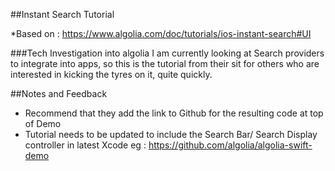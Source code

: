 ##Instant Search Tutorial

*Based on : https://www.algolia.com/doc/tutorials/ios-instant-search#UI

###Tech Investigation into algolia
I am currently looking at Search providers to integrate into apps, so this is the tutorial from their sit
for others who are interested in kicking the tyres on it, quite quickly. 

##Notes and Feedback
- Recommend that they add the link to Github for the resulting code at top of Demo
- Tutorial needs to be updated to include the Search Bar/ Search Display controller in latest Xcode eg : https://github.com/algolia/algolia-swift-demo